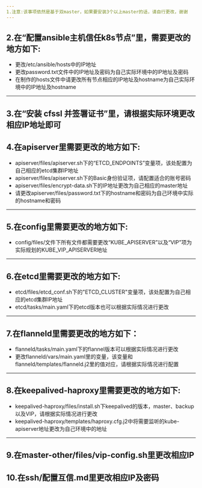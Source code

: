 ```yaml
---
1.注意:该事项依然是基于双master，如果要安装3个以上master的话，请自行更改，谢谢
---
```

2.在“配置ansible主机信任k8s节点”里，需要更改的地方如下:
---
+ 更改/etc/ansible/hosts中的IP地址
+ 更改password.txt文件中的IP地址及密码为自己实际环境中的IP地址及密码
+ 在制作的hosts文件中请更改所有节点相应的IP地址及hostname为自己实际环境中的IP地址及hostname
---
3.在“安装 cfssl 并签署证书”里，请根据实际环境更改相应IP地址即可
---
4.在apiserver里需要更改的地方如下:
---
+ apiserver/files/apiserver.sh下的“ETCD_ENDPOINTS”变量项，该处配置为自己相应的etcd集群IP地址
+ apiserver/files/apiserver.sh下的Basic身份验证项，请配置适合的账号密码
+ apiserver/files/encrypt-data.sh下的IP地址更改为自己相应的master地址
+ 请更改apiserver/files/password.txt下的hostname和密码为自己环境中实际的hostname和密码
---
5.在config里需要更改的地方如下:
---
+ config/files/文件下所有文件都需要更改“KUBE_APISERVER”以及“VIP”项为实际规划的KUBE_VIP_APISERVER地址
---
6.在etcd里需要更改的地方如下:
---
+ etcd/files/etcd_conf.sh下的"ETCD_CLUSTER"变量项，该处配置为自己相应的etcd集群IP地址
+ etcd/tasks/main.yaml下的etcd版本也可以根据实际情况进行更改
---
7.在flanneld里需要更改的地方如下：
---
+ flanneld/tasks/main.yaml下的flannel版本可以根据实际情况进行更改
+ 更改flanneld/vars/main.yaml里的变量，该变量和flanneld/templates/flanneld.j2里的值对应，请根据实际情况进行配置
---
8.在keepalived-haproxy里需要更改的地方如下:
---
+ keepalived-haproxy/files/install.sh下keepalived的版本，master、backup以及VIP，请根据实际情况进行更改
+ keepalived-haproxy/templates/haproxy.cfg.j2中将需要监听的kube-apiserver地址更改为自己环境中的地址
---
9.在master-other/files/vip-config.sh里更改相应IP
---
10.在ssh/配置互信.md里更改相应IP及密码
---
